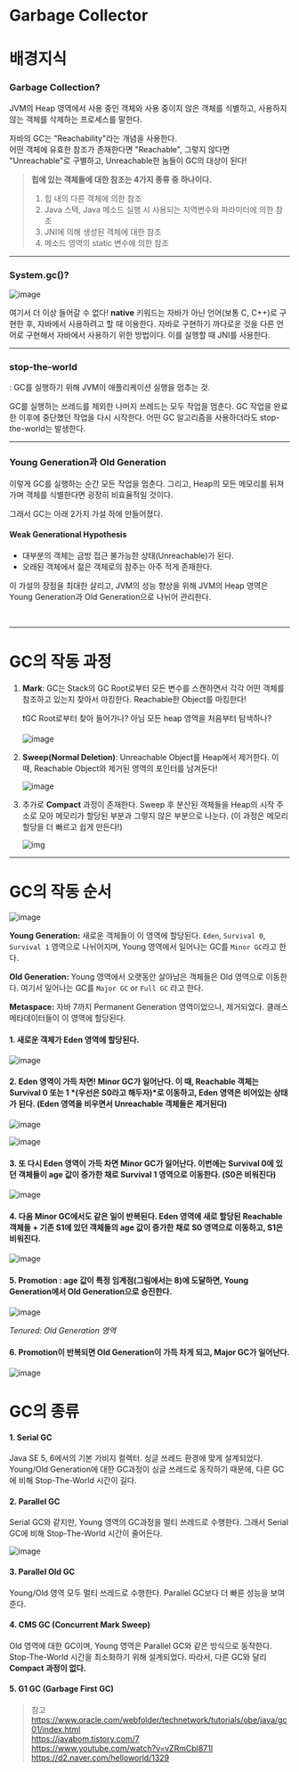 # Garbage Collector

# 배경지식

### Garbage Collection?

JVM의 Heap 영역에서 사용 중인 객체와 사용 중이지 않은 객체를 식별하고, 사용하지 않는 객체를 삭제하는 프로세스를 말한다.

자바의 GC는 "Reachability"라는 개념을 사용한다.  
어떤 객체에 유효한 참조가 존재한다면 "Reachable", 그렇지 않다면 "Unreachable"로 구별하고, Unreachable한 놈들이 GC의 대상이 된다!

> **힙에 있는 객체들에 대한 참조는 4가지 종류 중 하나이다.**
>
> 1. 힙 내의 다른 객체에 의한 참조
> 2. Java 스택, Java 메소드 실행 시 사용되는 지역변수와 파라미터에 의한 참조
> 3. JNI에 의해 생성된 객체에 대한 참조
> 4. 메소드 영역의 static 변수에 의한 참조

---

### System.gc()?

![image](https://user-images.githubusercontent.com/19922698/85226692-dccca980-b413-11ea-8640-3fd728d95104.png)

여기서 더 이상 들어갈 수 없다! **native** 키워드는 자바가 아닌 언어(보통 C, C++)로 구현한 후, 자바에서 사용하려고 할 때 이용한다. 자바로 구현하기 까다로운 것을 다른 언어로 구현해서 자바에서 사용하기 위한 방법이다. 이를 실행할 때 JNI를 사용한다.

---

### stop-the-world

: GC를 실행하기 위해 JVM이 애플리케이션 실행을 멈추는 것.

GC를 실행하는 쓰레드를 제외한 나머지 쓰레드는 모두 작업을 멈춘다. GC 작업을 완료한 이후에 중단했던 작업을 다시 시작한다. 어떤 GC 알고리즘을 사용하더라도 stop-the-world는 발생한다.

---

### **Young Generation과 Old Generation**

이렇게 GC를 실행하는 순간 모든 작업을 멈춘다. 그리고, Heap의 모든 메모리를 뒤져 가며 객체를 식별한다면 굉장히 비효율적일 것이다.

그래서 GC는 아래 2가지 가설 하에 만들어졌다.

#### Weak Generational Hypothesis

- 대부분의 객체는 금방 접근 불가능한 상태(Unreachable)가 된다.
- 오래된 객체에서 젊은 객체로의 참주는 아주 적게 존재한다.



이 가설의 장점을 최대한 살리고, JVM의 성능 향상을 위해 JVM의 Heap 영역은 Young Generation과 Old Generation으로 나뉘어 관리한다.

<br>

---

# GC의 작동 과정

1. **Mark**: GC는 Stack의 GC Root로부터 모든 변수를 스캔하면서 각각 어떤 객체를 참조하고 있는지 찾아서 마킹한다. Reachable한 Object를 마킹한다!

   ❗️GC Root로부터 찾아 들어가나? 아님 모든 heap 영역을 처음부터 탐색하나?

   ![image](https://user-images.githubusercontent.com/19922698/85224883-61192f80-b408-11ea-822c-6e71b18e2705.png)

2. **Sweep(Normal Deletion)**: Unreachable Object를 Heap에서 제거한다. 이 때, Reachable Object와 제거된 영역의 포인터를 남겨둔다!

   ![image](https://user-images.githubusercontent.com/19922698/85224937-8e65dd80-b408-11ea-9012-02cf62df0c1a.png)

3. 추가로 **Compact** 과정이 존재한다. Sweep 후 분산된 객체들을 Heap의 시작 주소로 모아 메모리가 할당된 부분과 그렇지 않은 부분으로 나눈다. (이 과정은 메모리 할당을 더 빠르고 쉽게 만든다!)

   ![img](https://k.kakaocdn.net/dn/pHG9V/btqBFMdMpUh/VLUOTKEDH0h4VNx1NoG5Wk/img.png)



---



# GC의 작동 순서

![image](https://user-images.githubusercontent.com/19922698/85226514-cffb8600-b412-11ea-91a5-073d2a89b0f7.png)



**Young Generation:** 새로운 객체들이 이 영역에 할당된다. `Eden`, `Survival 0`, `Survival 1` 영역으로 나뉘어지며, Young 영역에서 일어나는 GC를 `Minor GC`라고 한다.

**Old Generation:** Young 영역에서 오랫동안 살아남은 객체들은 Old 영역으로 이동한다. 여기서 일어나는 GC를 `Major GC` or `Full GC` 라고 한다.

**Metaspace:** 자바 7까지 Permanent Generation 영역이었으나, 제거되었다. 클래스 메타데이터들이 이 영역에 할당된다.





#### 1. 새로운 객체가 Eden 영역에 할당된다.

![image](https://user-images.githubusercontent.com/19922698/85226910-e276bf00-b414-11ea-8a91-26dbb5104b8c.png)

#### 2. Eden 영역이 가득 차면! Minor GC가 일어난다. 이 때, Reachable 객체는 Survival 0 또는 1 *(우선은 S0라고 해두자)*로 이동하고, Eden 영역은 비어있는 상태가 된다. (Eden 영역을 비우면서 Unreachable 객체들은 제거된다)

![image](https://user-images.githubusercontent.com/19922698/85227010-6630ab80-b415-11ea-8125-2ab29bb7a607.png)

![image](https://user-images.githubusercontent.com/19922698/85227061-c0ca0780-b415-11ea-83b8-d0666572596b.png)

#### 3. 또 다시 Eden 영역이 가득 차면 Minor GC가 일어난다. 이번에는 Survival 0에 있던 객체들이 age 값이 증가한 채로 Survival 1 영역으로 이동한다. (S0은 비워진다)

![image](https://user-images.githubusercontent.com/19922698/85227303-96794980-b417-11ea-931a-b5fe6fb9c49f.png)

#### 4. 다음 Minor GC에서도 같은 일이 반복된다. Eden 영역에 새로 할당된 Reachable 객체들 + 기존 S1에 있던 객체들의 age 값이 증가한 채로 S0 영역으로 이동하고, S1은 비워진다.

![image](https://user-images.githubusercontent.com/19922698/85227292-895c5a80-b417-11ea-82a3-d473cd61ef34.png)



#### 5. Promotion : age 값이 특정 임계점(그림에서는 8)에 도달하면, Young Generation에서 Old Generation으로 승진한다.

![image](https://user-images.githubusercontent.com/19922698/85227283-7ba6d500-b417-11ea-9963-d99db720d5d2.png)

*Tenured: Old Generation 영역*



#### 6. Promotion이 반복되면 Old Generation이 가득 차게 되고, Major GC가 일어난다.

![image](https://user-images.githubusercontent.com/19922698/85227384-14d5eb80-b418-11ea-8268-33b1d184d8ab.png)



# GC의 종류

#### 1. Serial GC

Java SE 5, 6에서의 기본 가비지 컬렉터. 싱글 쓰레드 환경에 맞게 설계되었다. Young/Old Generation에 대한 GC과정이 싱글 쓰레드로 동작하기 때문에, 다른 GC에 비해 Stop-The-World 시간이 길다.

#### 2. Parallel GC

Serial GC와 같지만, Young 영역의 GC과정을 멀티 쓰레드로 수행한다. 그래서 Serial GC에 비해 Stop-The-World 시간이 줄어든다.

![image](https://user-images.githubusercontent.com/19922698/85227976-954a1b80-b41b-11ea-9523-89a831ee2156.png)

#### 3. Parallel Old GC

Young/Old 영역 모두 멀티 쓰레드로 수행한다. Parallel GC보다 더 빠른 성능을 보여준다.



#### 4. CMS GC (Concurrent Mark Sweep)

Old 영역에 대한 GC이며, Young 영역은 Parallel GC와 같은 방식으로 동작한다. Stop-The-World 시간을 최소화하기 위해 설계되었다. 따라서, 다른 GC와 달리 **Compact 과정이 없다.**



#### 5. G1 GC (Garbage First GC)















> 참고  
> https://www.oracle.com/webfolder/technetwork/tutorials/obe/java/gc01/index.html   
> https://javabom.tistory.com/7  
> https://www.youtube.com/watch?v=vZRmCbl871I   
> https://d2.naver.com/helloworld/1329